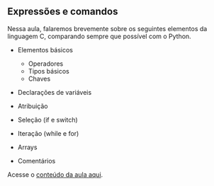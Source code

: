 
## Expressões e comandos

Nessa aula, falaremos brevemente sobre os seguintes elementos da linguagem C, comparando sempre que possível com o Python.

* Elementos básicos
  * Operadores
  * Tipos básicos
  * Chaves

 * Declarações de variáveis
 * Atribuição
 * Seleção (if e switch)
 * Iteração (while e for)
 * Arrays
 * Comentários
 
 Acesse o [conteúdo da aula aqui](https://github.com/profsergiocosta/cpy-ptbr/blob/master/cap02.md).
